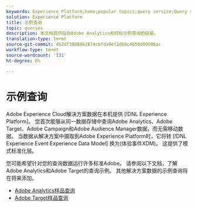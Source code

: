 ```yaml
---
keywords: Experience Platform;home;popular topics;query service;Query service;sample queries;sample query;
solution: Experience Platform
title: 示例查询
topic: queries
description: 本文档提供指向Adobe Analytics和目标示例查询的链接。
translation-type: tm+mt
source-git-commit: 4b2df39b84b2874cbfda9ef2d68c4b50d00596ac
workflow-type: tm+mt
source-wordcount: '131'
ht-degree: 0%

---
```



# 示例查询

Adobe Experience Cloud解决方案数据在本机提供 [!DNL Experience Platform]。 您首次能够从同一数据存储中查询Adobe Analytics、Adobe Target、Adobe Campaign和Adobe Audience Manager数据，而无需移动数据。 当数据从解决方案中摄取到Adobe Experience Platform时，它将转 [!DNL Experience Event Experience Data Model] 换为(体验事件XDM)。 这提供了模式标准化层。

您可能希望针对您的查询数据运行许多标准Adobe。 请参阅以下文档，了解Adobe Analytics和Adobe Target的查询示例。 其他解决方案数据的示例查询将在将来添加。

- [Adobe Analytics样品查询](adobe-analytics.md)
- [Adobe Target样品查询](adobe-target.md)
